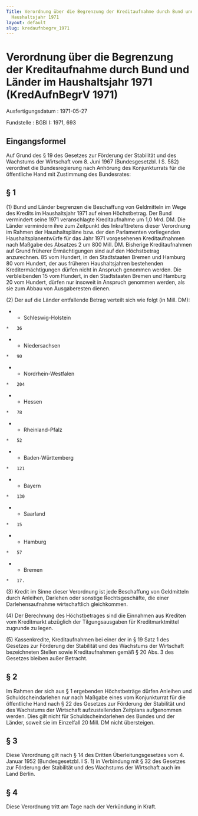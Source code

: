 ```yaml
---
Title: Verordnung über die Begrenzung der Kreditaufnahme durch Bund und Länder im
  Haushaltsjahr 1971
layout: default
slug: kredaufnbegrv_1971
---
```


# Verordnung über die Begrenzung der Kreditaufnahme durch Bund und Länder im Haushaltsjahr 1971 (KredAufnBegrV 1971)

Ausfertigungsdatum
:   1971-05-27

Fundstelle
:   BGBl I: 1971, 693



## Eingangsformel

Auf Grund des § 19 des Gesetzes zur Förderung der Stabilität und des
Wachstums der Wirtschaft vom 8. Juni 1967 (Bundesgesetzbl. I S. 582)
verordnet die Bundesregierung nach Anhörung des Konjunkturrats für die
öffentliche Hand mit Zustimmung des Bundesrates:


## § 1

(1) Bund und Länder begrenzen die Beschaffung von Geldmitteln im Wege
des Kredits im Haushaltsjahr 1971 auf einen Höchstbetrag. Der Bund
vermindert seine 1971 veranschlagte Kreditaufnahme um 1,0 Mrd. DM. Die
Länder vermindern ihre zum Zeitpunkt des Inkrafttretens dieser
Verordnung im Rahmen der Haushaltspläne bzw. der den Parlamenten
vorliegenden Haushaltsplanentwürfe für das Jahr 1971 vorgesehenen
Kreditaufnahmen nach Maßgabe des Absatzes 2 um 800 Mill. DM. Bisherige
Kreditaufnahmen auf Grund früherer Ermächtigungen sind auf den
Höchstbetrag anzurechnen. 85 vom Hundert, in den Stadtstaaten Bremen
und Hamburg 80 vom Hundert, der aus früheren Haushaltsjahren
bestehenden Kreditermächtigungen dürfen nicht in Anspruch genommen
werden. Die verbleibenden 15 vom Hundert, in den Stadtstaaten Bremen
und Hamburg 20 vom Hundert, dürfen nur insoweit in Anspruch genommen
werden, als sie zum Abbau von Ausgaberesten dienen.

(2) Der auf die Länder entfallende Betrag verteilt sich wie folgt (in
Mill. DM):

*    *   Schleswig-Holstein

    *   36


*    *   Niedersachsen

    *   90


*    *   Nordrhein-Westfalen

    *   204


*    *   Hessen

    *   78


*    *   Rheinland-Pfalz

    *   52


*    *   Baden-Württemberg

    *   121


*    *   Bayern

    *   130


*    *   Saarland

    *   15


*    *   Hamburg

    *   57


*    *   Bremen

    *   17.




(3) Kredit im Sinne dieser Verordnung ist jede Beschaffung von
Geldmitteln durch Anleihen, Darlehen oder sonstige Rechtsgeschäfte,
die einer Darlehensaufnahme wirtschaftlich gleichkommen.

(4) Der Berechnung des Höchstbetrages sind die Einnahmen aus Krediten
vom Kreditmarkt abzüglich der Tilgungsausgaben für Kreditmarktmittel
zugrunde zu legen.

(5) Kassenkredite, Kreditaufnahmen bei einer der in § 19 Satz 1 des
Gesetzes zur Förderung der Stabilität und des Wachstums der Wirtschaft
bezeichneten Stellen sowie Kreditaufnahmen gemäß § 20 Abs. 3 des
Gesetzes bleiben außer Betracht.


## § 2

Im Rahmen der sich aus § 1 ergebenden Höchstbeträge dürfen Anleihen
und Schuldscheindarlehen nur nach Maßgabe eines vom Konjunkturrat für
die öffentliche Hand nach § 22 des Gesetzes zur Förderung der
Stabilität und des Wachstums der Wirtschaft aufzustellenden Zeitplans
aufgenommen werden. Dies gilt nicht für Schuldscheindarlehen des
Bundes und der Länder, soweit sie im Einzelfall 20 Mill. DM nicht
übersteigen.


## § 3

Diese Verordnung gilt nach § 14 des Dritten Überleitungsgesetzes vom
4\. Januar 1952 (Bundesgesetzbl. I S. 1) in Verbindung mit § 32 des
Gesetzes zur Förderung der Stabilität und des Wachstums der Wirtschaft
auch im Land Berlin.


## § 4

Diese Verordnung tritt am Tage nach der Verkündung in Kraft.


